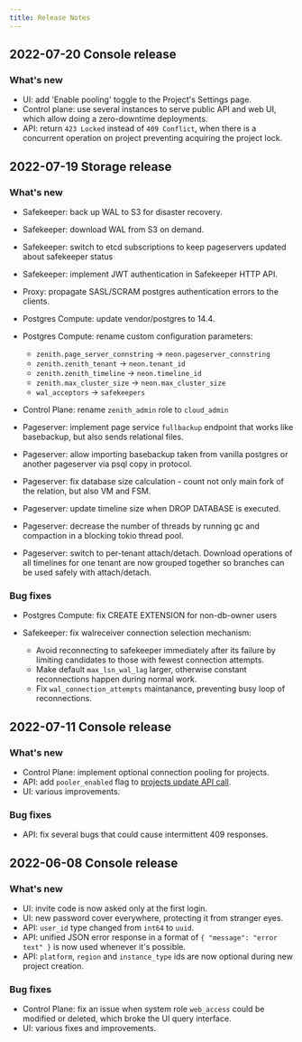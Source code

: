 ```yaml
---
title: Release Notes
---
```


## 2022-07-20 Console release

### What's new

* UI: add 'Enable pooling' toggle to the Project's Settings page.
* Control plane: use several instances to serve public API and web UI, which allow doing a zero-downtime deployments.
* API: return `423 Locked` instead of `409 Conflict`, when there is a concurrent operation on project preventing acquiring the project lock.

## 2022-07-19 Storage release

### What's new

* Safekeeper: back up WAL to S3 for disaster recovery.

* Safekeeper: download WAL from S3 on demand.

* Safekeeper: switch to etcd subscriptions to keep pageservers updated about safekeeper status

* Safekeeper: implement JWT authentication in Safekeeper HTTP API.

* Proxy: propagate SASL/SCRAM postgres authentication errors to the clients.

* Postgres Compute: update vendor/postgres to 14.4.

* Postgres Compute: rename custom configuration parameters:
    * `zenith.page_server_connstring` -> `neon.pageserver_connstring`
    * `zenith.zenith_tenant` -> `neon.tenant_id`
    * `zenith.zenith_timeline` -> `neon.timeline_id`
    * `zenith.max_cluster_size` -> `neon.max_cluster_size`
    * `wal_acceptors` -> `safekeepers`

* Control Plane: rename `zenith_admin` role to `cloud_admin`

* Pageserver: implement page service `fullbackup` endpoint that works like basebackup, but also sends relational files.

* Pageserver: allow importing basebackup taken from vanilla postgres or another pageserver via psql copy in protocol.

* Pageserver: fix database size calculation - count not only main fork of the relation, but also VM and FSM.

* Pageserver: update timeline size when DROP DATABASE is executed.

* Pageserver: decrease the number of threads by running gc and compaction in a blocking tokio thread pool.

* Pageserver: switch to per-tenant attach/detach. Download operations of all timelines for one tenant are now grouped together so branches can be used safely with attach/detach.

### Bug fixes

* Postgres Compute: fix CREATE EXTENSION for non-db-owner users

* Safekeeper: fix walreceiver connection selection mechanism:
    * Avoid reconnecting to safekeeper immediately after its failure by limiting candidates to those with fewest connection attempts.
    * Make default `max_lsn_wal_lag` larger, otherwise constant reconnections happen during normal work.
    * Fix `wal_connection_attempts` maintanance, preventing busy loop of reconnections.


## 2022-07-11 Console release

### What's new

* Control Plane: implement optional connection pooling for projects.
* API: add `pooler_enabled` flag to [projects update API call](https://console.neon.tech/api-docs#operations-Project-updateProject).
* UI: various improvements.

### Bug fixes

* API: fix several bugs that could cause intermittent 409 responses.

## 2022-06-08 Console release

### What's new

* UI: invite code is now asked only at the first login.
* UI: new password cover everywhere, protecting it from stranger eyes.
* API: `user_id` type changed from `int64` to `uuid`.
* API: unified JSON error response in a format of `{ "message": "error text" }` is now used whenever it's possible.
* API: `platform`, `region` and `instance_type` ids are now optional during new project creation.

### Bug fixes

* Control Plane: fix an issue when system role `web_access` could be modified or deleted, which broke the UI query interface.
* UI: various fixes and improvements.
